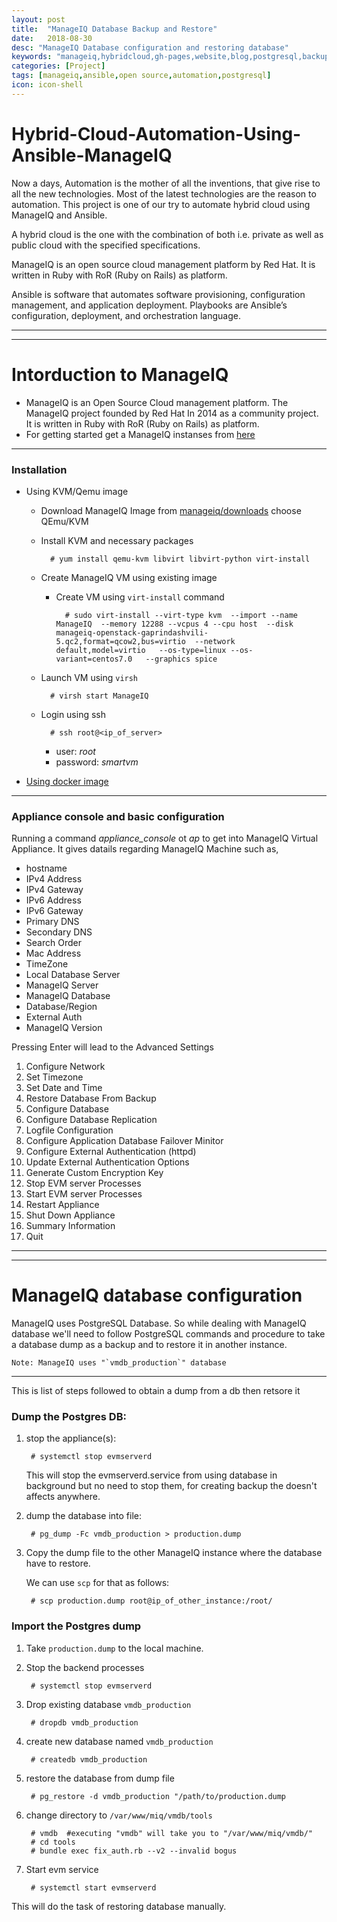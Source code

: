 ```yaml
---
layout: post
title:  "ManageIQ Database Backup and Restore"
date:   2018-08-30
desc: "ManageIQ Database configuration and restoring database"
keywords: "manageiq,hybridcloud,gh-pages,website,blog,postgresql,backup,restore"
categories: [Project]
tags: [manageiq,ansible,open source,automation,postgresql]
icon: icon-shell
---
```

# Hybrid-Cloud-Automation-Using-Ansible-ManageIQ
Now a days, Automation is the mother of all the inventions, that give rise to all the new technologies. Most of the latest technologies are the reason to automation. This project is one of our try to automate hybrid cloud using ManageIQ and Ansible.

A hybrid cloud is the one with the combination of both i.e. private as
well as public cloud with the specified specifications.

ManageIQ is an open source cloud management platform by Red Hat. It is written in Ruby with RoR (Ruby on Rails) as platform.

Ansible is software that automates software provisioning, configuration
management, and application deployment. Playbooks are Ansible’s
configuration, deployment, and orchestration language.

---
---
# Intorduction to ManageIQ
- ManageIQ is an Open Source Cloud management platform. The ManageIQ project founded by Red Hat In 2014 as a community  project. It is written in Ruby with RoR (Ruby on Rails) as platform.
- For getting started get a ManageIQ instanses from [here](http://manageiq.org/download/)

---
### Installation
- Using KVM/Qemu image

    - Download ManageIQ Image from [manageiq/downloads](http://manageiq.org/download/) choose QEmu/KVM

    - Install KVM and necessary packages

            # yum install qemu-kvm libvirt libvirt-python virt-install
    
    - Create ManageIQ VM using existing image
        - Create VM using ```virt-install``` command

                # sudo virt-install --virt-type kvm  --import --name ManageIQ  --memory 12288 --vcpus 4 --cpu host  --disk manageiq-openstack-gaprindashvili-5.qc2,format=qcow2,bus=virtio  --network default,model=virtio   --os-type=linux --os-variant=centos7.0   --graphics spice
    
    - Launch VM using ```virsh ```
            
            # virsh start ManageIQ
    - Login using ssh
            
            # ssh root@<ip_of_server>
        - user: _root_
        - password: _smartvm_

- [Using docker image](https://saurabhlondhe.github.io/project/open_source/linux/2018/08/31/Install-manageiq-in-docker.html)

---
### Appliance console and basic configuration

Running a command _appliance_console_  ot _ap_ to get into ManageIQ Virtual Appliance. It gives datails regarding ManageIQ Machine such as,
- hostname 
- IPv4 Address
- IPv4 Gateway
- IPv6 Address
- IPv6 Gateway
- Primary DNS
- Secondary DNS
- Search Order
- Mac Address
- TimeZone
- Local Database Server
- ManageIQ Server
- ManageIQ Database
- Database/Region
- External Auth
- ManageIQ Version

Pressing Enter will lead to the Advanced Settings

1. Configure Network
2. Set Timezone
3. Set Date and Time
4. Restore Database From Backup
5. Configure Database
6. Configure Database Replication
7. Logfile Configuration
8. Configure Application Database Failover Minitor
9. Configure External Authentication (httpd)
10. Update External Authentication Options
11. Generate Custom Encryption Key
12. Stop EVM server Processes
13. Start EVM server Processes
14. Restart Appliance
15. Shut Down Appliance
16. Summary Information
17. Quit

---
---

# ManageIQ database configuration

ManageIQ uses PostgreSQL Database. So while dealing with ManageIQ database we'll need to follow PostgreSQL commands and procedure to take a database dump as a backup and to restore it in another instance.


    Note: ManageIQ uses "`vmdb_production`" database  


---
This is list of steps followed to obtain a dump from a db then retsore it

### Dump the Postgres DB:

1. stop the appliance(s):
    
        # systemctl stop evmserverd
 
    This will stop the evmserverd.service from using database in background but no need to stop them, for creating backup the doesn't affects anywhere.

2. dump the database into file:

    
        # pg_dump -Fc vmdb_production > production.dump

3. Copy the dump file to the other ManageIQ instance where the database have to restore.

    We can use `scp` for that as follows:
        
        # scp production.dump root@ip_of_other_instance:/root/

### Import the Postgres dump

1. Take `production.dump` to the local machine.

2. Stop the backend processes

        # systemctl stop evmserverd
3. Drop existing database `vmdb_production` 

        # dropdb vmdb_production

4. create new database named `vmdb_production`

        # createdb vmdb_production

5. restore the database from dump file

        # pg_restore -d vmdb_production "/path/to/production.dump
6. change directory to `/var/www/miq/vmdb/tools` 

        # vmdb  #executing "vmdb" will take you to "/var/www/miq/vmdb/"
        # cd tools
        # bundle exec fix_auth.rb --v2 --invalid bogus
7. Start evm service

        # systemctl start evmserverd
        
This will do the task of restoring database manually.
